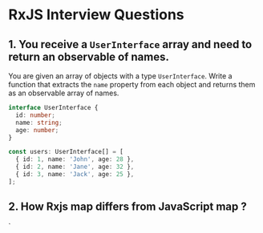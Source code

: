# RxJS Interview Questions

## 1. You receive a `UserInterface` array and need to return an observable of names.

You are given an array of objects with a type `UserInterface`.
Write a function that extracts the `name` property from each object and returns them as an observable array of names.

```typescript
interface UserInterface {
  id: number;
  name: string;
  age: number;
}

const users: UserInterface[] = [
  { id: 1, name: 'John', age: 28 },
  { id: 2, name: 'Jane', age: 32 },
  { id: 3, name: 'Jack', age: 25 },
];
```
## 2. How Rxjs map differs from JavaScript map ?
`
